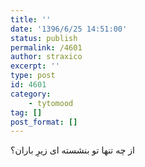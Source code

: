 ```yaml
---
title: ''
date: '1396/6/25 14:51:00'
status: publish
permalink: /4601
author: straxico
excerpt: ''
type: post
id: 4601
category:
    - tytomood
tag: []
post_format: []
---
```

از چه تنها تو بنشسته ای زیرِ باران؟